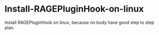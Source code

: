 # Install-RAGEPluginHook-on-linux
Install RAGEPluginHook on linux, because no body have good step to step plan.
